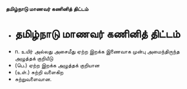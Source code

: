 **தமிழ்நாடு மாணவர் கணினித் திட்டம்**
- # தமிழ்நாடு மாணவர் கணினித் திட்டம்
- n. உயிர் அல்லது அசைமீது ஏற்ற இறக்க இணைவாக முன்பு அமைந்திருந்த அழுத்தக் குறியீடு
- (பெ.) ஏற்ற இறக்க அழுத்தக் குறியான
- (உள்.) சுற்றி வளைகிற
- சுற்றுவளைவான.

